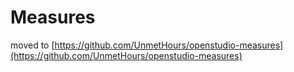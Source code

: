 # Measures
moved to [https://github.com/UnmetHours/openstudio-measures](https://github.com/UnmetHours/openstudio-measures)